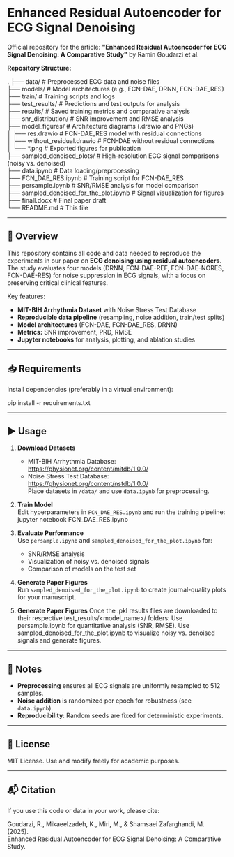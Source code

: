 # Enhanced Residual Autoencoder for ECG Signal Denoising  

Official repository for the article: **"Enhanced Residual Autoencoder for ECG Signal Denoising: A Comparative Study"** by Ramin Goudarzi et al.

**Repository Structure:**

.
├── data/                     # Preprocessed ECG data and noise files  
├── models/                   # Model architectures (e.g., FCN-DAE, DRNN, FCN-DAE_RES)  
├── train/                    # Training scripts and logs  
├── test_results/             # Predictions and test outputs for analysis  
├── results/                  # Saved training metrics and comparative analysis  
├── snr_distribution/         # SNR improvement and RMSE analysis  
├── model_figures/            # Architecture diagrams (.drawio and PNGs)  
│   ├── res.drawio            # FCN-DAE_RES model with residual connections  
│   ├── without_residual.drawio # FCN-DAE without residual connections  
│   └── *.png                 # Exported figures for publication  
├── sampled_denoised_plots/   # High-resolution ECG signal comparisons (noisy vs. denoised)  
├── data.ipynb                # Data loading/preprocessing  
├── FCN_DAE_RES.ipynb         # Training script for FCN-DAE_RES  
├── persample.ipynb           # SNR/RMSE analysis for model comparison  
├── sampled_denoised_for_the_plot.ipynb  # Signal visualization for figures  
├── finall.docx               # Final paper draft  
└── README.md                 # This file  

---

## 📘 Overview

This repository contains all code and data needed to reproduce the experiments in our paper on **ECG denoising using residual autoencoders**. The study evaluates four models (DRNN, FCN-DAE-REF, FCN-DAE-NORES, FCN-DAE-RES) for noise suppression in ECG signals, with a focus on preserving critical clinical features.

Key features:
- **MIT-BIH Arrhythmia Dataset** with Noise Stress Test Database  
- **Reproducible data pipeline** (resampling, noise addition, train/test splits)  
- **Model architectures** (FCN-DAE, FCN-DAE_RES, DRNN)  
- **Metrics:** SNR improvement, PRD, RMSE  
- **Jupyter notebooks** for analysis, plotting, and ablation studies  

---

## 📥 Requirements

Install dependencies (preferably in a virtual environment):

pip install -r requirements.txt

---

## ▶️ Usage

1. **Download Datasets**  
   - MIT-BIH Arrhythmia Database: https://physionet.org/content/mitdb/1.0.0/  
   - Noise Stress Test Database: https://physionet.org/content/nstdb/1.0.0/  
   Place datasets in `/data/` and use `data.ipynb` for preprocessing.

2. **Train Model**  
   Edit hyperparameters in `FCN_DAE_RES.ipynb` and run the training pipeline:  
   jupyter notebook FCN_DAE_RES.ipynb

3. **Evaluate Performance**  
   Use `persample.ipynb` and `sampled_denoised_for_the_plot.ipynb` for:  
   - SNR/RMSE analysis  
   - Visualization of noisy vs. denoised signals  
   - Comparison of models on the test set

4. **Generate Paper Figures**  
   Run `sampled_denoised_for_the_plot.ipynb` to create journal-quality plots for your manuscript.
5. **Generate Paper Figures** 
Once the .pkl results files are downloaded to their respective test_results/<model_name>/ folders:
Use persample.ipynb for quantitative analysis (SNR, RMSE).
Use sampled_denoised_for_the_plot.ipynb to visualize noisy vs. denoised signals and generate figures.

---

## 📝 Notes

- **Preprocessing** ensures all ECG signals are uniformly resampled to 512 samples.  
- **Noise addition** is randomized per epoch for robustness (see `data.ipynb`).  
- **Reproducibility**: Random seeds are fixed for deterministic experiments.

---

## 📄 License

MIT License. Use and modify freely for academic purposes.

---

## 📬 Citation

If you use this code or data in your work, please cite:

Goudarzi, R., Mikaeelzadeh, K., Miri, M., & Shamsaei Zafarghandi, M. (2025).  
Enhanced Residual Autoencoder for ECG Signal Denoising: A Comparative Study.
